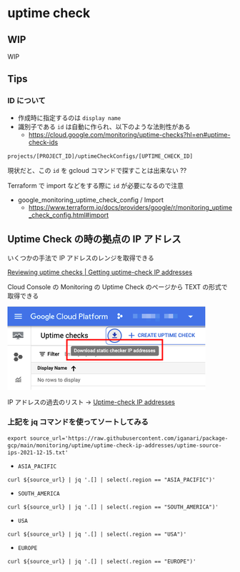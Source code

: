 # uptime check

## WIP

WIP

## Tips

### ID について

+ 作成時に指定するのは `display name`
+ 識別子である `id` は自動に作られ、以下のような法則性がある
  + https://cloud.google.com/monitoring/uptime-checks?hl=en#uptime-check-ids

```
projects/[PROJECT_ID]/uptimeCheckConfigs/[UPTIME_CHECK_ID]
```

現状だと、この `id` を gcloud コマンドで探すことは出来ない ??

Terraform で import などをする際に `id` が必要になるので注意

+ google_monitoring_uptime_check_config / Import
  + https://www.terraform.io/docs/providers/google/r/monitoring_uptime_check_config.html#import

## Uptime Check の時の拠点の IP アドレス

いくつかの手法で IP アドレスのレンジを取得できる

[Reviewing uptime checks | Getting uptime-check IP addresses](https://cloud.google.com/monitoring/uptime-checks/using-uptime-checks#get-ips)

Cloud Console の Monitoring の Uptime Check のページから TEXT の形式で取得できる

![](./01.png)

IP アドレスの過去のリスト -> [Uptime-check IP addresses](./uptime-check-ip-addresses)

### 上記を jq コマンドを使ってソートしてみる


```
export source_url='https://raw.githubusercontent.com/iganari/package-gcp/main/monitoring/uptime/uptime-check-ip-addresses/uptime-source-ips-2021-12-15.txt'
```

+ `ASIA_PACIFIC`

```
curl ${source_url} | jq '.[] | select(.region == "ASIA_PACIFIC")'
```

+ `SOUTH_AMERICA`

```
curl ${source_url} | jq '.[] | select(.region == "SOUTH_AMERICA")'
```

+ `USA`

```
curl ${source_url} | jq '.[] | select(.region == "USA")'
```

+ `EUROPE`

```
curl ${source_url} | jq '.[] | select(.region == "EUROPE")'
```
